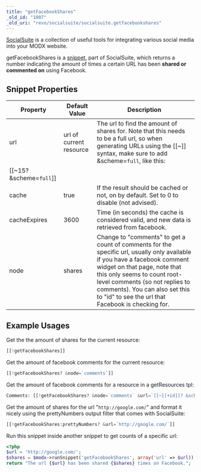 ```yaml
---
title: "getFacebookShares"
_old_id: "1007"
_old_uri: "revo/socialsuite/socialsuite.getfacebookshares"
---
```


[SocialSuite](extras/socialsuite "SocialSuite") is a collection of useful tools for integrating various social media into your MODX website.

getFacebookShares is a [snippet](developing-in-modx/basic-development/snippets "Snippets"), part of SocialSuite, which returns a number indicating the amount of times a certain URL has been **shared or commented on** using Facebook.

## Snippet Properties

| Property                    | Default Value           | Description                                                                                                                                                                                                                                                                                                       |
| --------------------------- | ----------------------- | ----------------------------------------------------------------------------------------------------------------------------------------------------------------------------------------------------------------------------------------------------------------------------------------------------------------- |
| url                         | url of current resource | The url to find the amount of shares for. Note that this needs to be a full url, so when generating URLs using the \[\[~\]\] syntax, make sure to add &scheme=`full`, like this:                                                                                                                                  |
| \[\[~15? &scheme=`full`\]\] |
| cache                       | true                    | If the result should be cached or not, on by default. Set to 0 to disable (not advised).                                                                                                                                                                                                                          |
| cacheExpires                | 3600                    | Time (in seconds) the cache is considered valid, and new data is retrieved from facebook.                                                                                                                                                                                                                         |
| node                        | shares                  | Change to "comments" to get a count of comments for the specific url, usually only available if you have a facebook comment widget on that page, note that this only seems to count root-level comments (so not replies to comments). You can also set this to "id" to see the url that Facebook is checking for. |

## Example Usages

Get the the amount of shares for the current resource:

``` php
[[!getFacebookShares]]
```

Get the amount of facebook comments for the current resource:

``` php
[[!getFacebookShares? &node=`comments`]]
```

Get the amount of facebook comments for a resource in a getResources tpl:

``` php
Comments: [[!getFacebookShares? &node=`comments` &url=`[[~[[+id]]? &scheme=`full`]]`]]
```

Get the amount of shares for the url "`http://google.com/`" and format it nicely using the prettyNumbers output filter that comes with SocialSuite:

``` php
[[!getFacebookShares:prettyNumbers? &url=`http://google.com/`]]
```

Run this snippet inside another snippet to get counts of a specific url:

``` php
<?php
$url = 'http://google.com/';
$shares = $modx->runSnippet('getFacebookShares', array('url' => $url));
return "The url {$url} has been shared {$shares} times on Facebook.";
```
